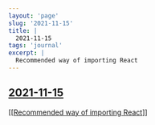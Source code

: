 ```yaml
---
layout: 'page'
slug: '2021-11-15'
title: |
  2021-11-15
tags: 'journal'
excerpt: |
  Recommended way of importing React
---
```


<h2 class="text-3xl font-semibold mb-4"><a class="rounded-sm focus:outline-none focus:ring-2 focus:ring-offset-2 dark:focus:ring-offset-gray-900 dark:focus:ring-pink-400 focus:ring-pink-700" href="/journals/2021-11-15">2021-11-15</a></h2>

<div class="space-y-3">
<div class="element-block ml-0"><div class="flex-1"><a class="text-teal-700 dark:text-teal-400 rounded-sm group focus:outline-none focus:ring-2 focus:ring-offset-2 dark:focus:ring-offset-gray-900 dark:focus:ring-pink-400 focus:ring-pink-700" href="/pages/recommended-way-of-importing-react"><span class="text-gray-300 dark:text-gray-500 group-hover:text-teal-900">[[</span>Recommended way of importing React<span class="text-gray-300 dark:text-gray-500 group-hover:text-teal-900">]]</span></a></div></div>
</div>


